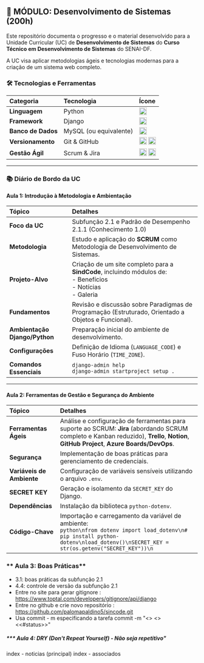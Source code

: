 ## 🚀 MÓDULO: Desenvolvimento de Sistemas (200h)

Este repositório documenta o progresso e o material desenvolvido para a Unidade Curricular (UC) de **Desenvolvimento de Sistemas** do **Curso Técnico em Desenvolvimento de Sistemas** do SENAI-DF.

A UC visa aplicar metodologias ágeis e tecnologias modernas para a criação de um sistema web completo.

### 🛠️ Tecnologias e Ferramentas

| Categoria          | Tecnologia             | Ícone                                                                                                                                                                                                                                                        |
|:-------------------|:-----------------------|:-------------------------------------------------------------------------------------------------------------------------------------------------------------------------------------------------------------------------------------------------------------|
| **Linguagem**      | Python                 | <img src="https://img.shields.io/badge/Python-3776AB?style=flat-square&logo=python&logoColor=white" alt="Python" height="20"/>                                                                                                                               |
| **Framework**      | Django                 | <img src="https://img.shields.io/badge/Django-092E20?style=flat-square&logo=django&logoColor=white" alt="Django" height="20"/>                                                                                                                               |
| **Banco de Dados** | MySQL (ou equivalente) | <img src="https://img.shields.io/badge/MySQL-4479A1?style=flat-square&logo=mysql&logoColor=white" alt="MySQL" height="20"/>                                                                                                                                  |
| **Versionamento**  | Git & GitHub           | <img src="https://img.shields.io/badge/Git-F05032?style=flat-square&logo=git&logoColor=white" alt="Git" height="20"/> <img src="https://img.shields.io/badge/GitHub-100000?style=flat-square&logo=github&logoColor=white" alt="GitHub" height="20"/>         |
| **Gestão Ágil**    | Scrum & Jira           | <img src="https://img.shields.io/badge/Scrum-004A7F?style=flat-square&logo=scrumalliance&logoColor=white" alt="Scrum" height="20"/> <img src="https://img.shields.io/badge/Jira-0052CC?style=flat-square&logo=jira&logoColor=white" alt="Jira" height="20"/> |

---

### 📚 Diário de Bordo da UC

#### **Aula 1: Introdução à Metodologia e Ambientação**

| Tópico                        | Detalhes                                                                                                                |
|:------------------------------|:------------------------------------------------------------------------------------------------------------------------|
| **Foco da UC**                | Subfunção 2.1 e Padrão de Desempenho 2.1.1 (Conhecimento 1.0)                                                           |
| **Metodologia**               | Estudo e aplicação do **SCRUM** como Metodologia de Desenvolvimento de Sistemas.                                        |
| **Projeto-Alvo**              | Criação de um site completo para a **SindCode**, incluindo módulos de: <br> - Benefícios <br> - Notícias <br> - Galeria |
| **Fundamentos**               | Revisão e discussão sobre Paradigmas de Programação (Estruturado, Orientado a Objetos e Funcional).                     |
| **Ambientação Django/Python** | Preparação inicial do ambiente de desenvolvimento.                                                                      |
| **Configurações**             | Definição de Idioma (`LANGUAGE_CODE`) e Fuso Horário (`TIME_ZONE`).                                                     |
| **Comandos Essenciais**       | `django-admin help` <br> `django-admin startproject setup .`                                                            |

---

#### **Aula 2: Ferramentas de Gestão e Segurança do Ambiente**

| Tópico                    | Detalhes                                                                                                                                                                                     |
|:--------------------------|:---------------------------------------------------------------------------------------------------------------------------------------------------------------------------------------------|
| **Ferramentas Ágeis**     | Análise e configuração de ferramentas para suporte ao SCRUM: **Jira** (abordando SCRUM completo e Kanban reduzido), **Trello**, **Notion**, **GitHub Project**, **Azure Boards/DevOps**.     |
| **Segurança**             | Implementação de boas práticas para gerenciamento de credenciais.                                                                                                                            |
| **Variáveis de Ambiente** | Configuração de variáveis sensíveis utilizando o arquivo `.env`.                                                                                                                             |
| **SECRET KEY**            | Geração e isolamento da `SECRET_KEY` do Django.                                                                                                                                              |
| **Dependências**          | Instalação da biblioteca `python-dotenv`.                                                                                                                                                    |
| **Código-Chave**          | Importação e carregamento da variável de ambiente: <br>```python\nfrom dotenv import load_dotenv\n# pip install python-dotenv\nload_dotenv()\nSECRET_KEY = str(os.getenv("SECRET_KEY"))\n``` |



### ** Aula 3: Boas Práticas**

- 3.1: boas práticas da subfunção 2.1
- 4.4: controle de versão da subfunção 2.1
- Entre no site para gerar gitignore : https://www.toptal.com/developers/gitignore/api/django
- Entre no github e crie novo repositório :  https://github.com/palomapaldino5/sincode.git
- Usa commit - m especificando a tarefa commit -m "<<codigo-task>> <<mensagem>> <<#status>>"

##### *** Aula 4: DRY (Don't Repeat Yourself) - Não seja repetitivo"

index - noticias (principal)
index - associados